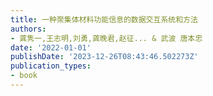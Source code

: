 ```yaml
---
title: 一种聚集体材料功能信息的数据交互系统和方法
authors:
- 龚隽一,王志明,刘勇,龚晚君,赵征... & 武波 唐本忠
date: '2022-01-01'
publishDate: '2023-12-26T08:43:46.502273Z'
publication_types:
- book
---
```


